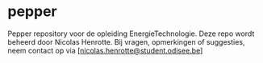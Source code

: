 # pepper
Pepper repository voor de opleiding EnergieTechnologie. Deze repo wordt beheerd door Nicolas Henrotte. Bij vragen, opmerkingen of suggesties, neem contact op via [nicolas.henrotte@student.odisee.be]